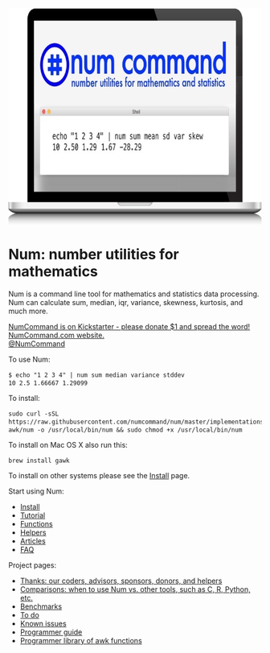 <img width="750" height="430" src="assets/images/splash/splash-750x430.jpg" />

# Num: number utilities for mathematics

Num is a command line tool for mathematics and statistics data processing.
<br>Num can calculate sum, median, iqr, variance, skewness, kurtosis, and much more.

[NumCommand is on Kickstarter - please donate $1 and spread the word!](https://www.kickstarter.com/projects/joelparkerhenderson/num-number-utilities-for-mathematics)
<br>[NumCommand.com website.](http://www.numcommand.com)
<br>[@NumCommand](https://twitter.com/NumCommand)

To use Num:

    $ echo "1 2 3 4" | num sum median variance stddev
    10 2.5 1.66667 1.29099

To install:

    sudo curl -sSL https://raw.githubusercontent.com/numcommand/num/master/implementations/num-awk/num -o /usr/local/bin/num && sudo chmod +x /usr/local/bin/num

To install on Mac OS X also run this:

    brew install gawk

To install on other systems please see the [Install](doc/install.md) page.

Start using Num:

* [Install](doc/install.md)
* [Tutorial](doc/tutorial.md)
* [Functions](doc/functions.md)
* [Helpers](doc/helpers.md)
* [Articles](doc/articles.md)
* [FAQ](doc/faq.md)

Project pages:

* [Thanks: our coders, advisors, sponsors, donors, and helpers](doc/thanks.md)
* [Comparisons: when to use Num vs. other tools, such as C, R, Python, etc.](doc/comparisons.md)
* [Benchmarks](doc/benchmarks.md)
* [To do](doc/todo.md)
* [Known issues](doc/known-issues.md)
* [Programmer guide](doc/programmer-guide.md)
* [Programmer library of awk functions](doc/programmer-library-of-awk-functions.md)
